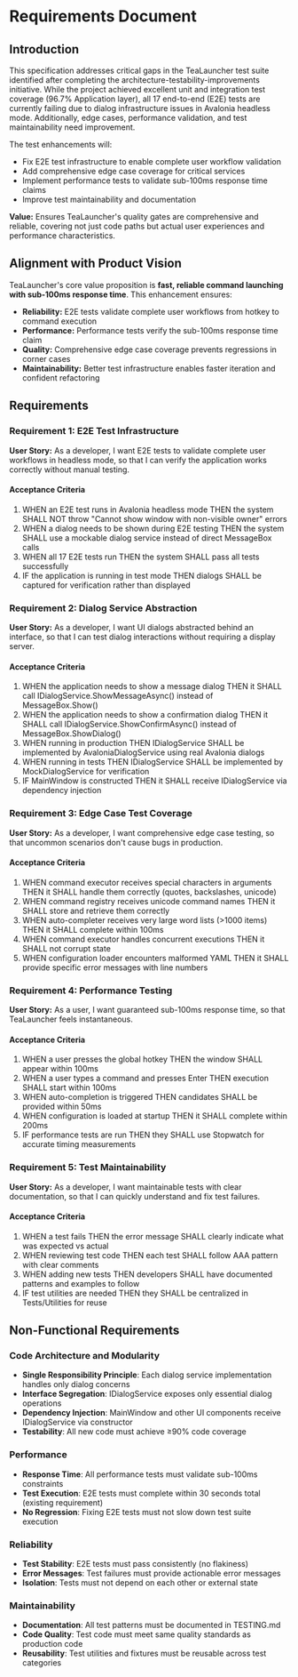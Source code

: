 # Requirements Document

## Introduction

This specification addresses critical gaps in the TeaLauncher test suite identified after completing the architecture-testability-improvements initiative. While the project achieved excellent unit and integration test coverage (96.7% Application layer), all 17 end-to-end (E2E) tests are currently failing due to dialog infrastructure issues in Avalonia headless mode. Additionally, edge cases, performance validation, and test maintainability need improvement.

The test enhancements will:
- Fix E2E test infrastructure to enable complete user workflow validation
- Add comprehensive edge case coverage for critical services
- Implement performance tests to validate sub-100ms response time claims
- Improve test maintainability and documentation

**Value:** Ensures TeaLauncher's quality gates are comprehensive and reliable, covering not just code paths but actual user experiences and performance characteristics.

## Alignment with Product Vision

TeaLauncher's core value proposition is **fast, reliable command launching with sub-100ms response time**. This enhancement ensures:
- **Reliability:** E2E tests validate complete user workflows from hotkey to command execution
- **Performance:** Performance tests verify the sub-100ms response time claim
- **Quality:** Comprehensive edge case coverage prevents regressions in corner cases
- **Maintainability:** Better test infrastructure enables faster iteration and confident refactoring

## Requirements

### Requirement 1: E2E Test Infrastructure

**User Story:** As a developer, I want E2E tests to validate complete user workflows in headless mode, so that I can verify the application works correctly without manual testing.

#### Acceptance Criteria

1. WHEN an E2E test runs in Avalonia headless mode THEN the system SHALL NOT throw "Cannot show window with non-visible owner" errors
2. WHEN a dialog needs to be shown during E2E testing THEN the system SHALL use a mockable dialog service instead of direct MessageBox calls
3. WHEN all 17 E2E tests run THEN the system SHALL pass all tests successfully
4. IF the application is running in test mode THEN dialogs SHALL be captured for verification rather than displayed

### Requirement 2: Dialog Service Abstraction

**User Story:** As a developer, I want UI dialogs abstracted behind an interface, so that I can test dialog interactions without requiring a display server.

#### Acceptance Criteria

1. WHEN the application needs to show a message dialog THEN it SHALL call IDialogService.ShowMessageAsync() instead of MessageBox.Show()
2. WHEN the application needs to show a confirmation dialog THEN it SHALL call IDialogService.ShowConfirmAsync() instead of MessageBox.ShowDialog()
3. WHEN running in production THEN IDialogService SHALL be implemented by AvaloniaDialogService using real Avalonia dialogs
4. WHEN running in tests THEN IDialogService SHALL be implemented by MockDialogService for verification
5. IF MainWindow is constructed THEN it SHALL receive IDialogService via dependency injection

### Requirement 3: Edge Case Test Coverage

**User Story:** As a developer, I want comprehensive edge case testing, so that uncommon scenarios don't cause bugs in production.

#### Acceptance Criteria

1. WHEN command executor receives special characters in arguments THEN it SHALL handle them correctly (quotes, backslashes, unicode)
2. WHEN command registry receives unicode command names THEN it SHALL store and retrieve them correctly
3. WHEN auto-completer receives very large word lists (>1000 items) THEN it SHALL complete within 100ms
4. WHEN command executor handles concurrent executions THEN it SHALL not corrupt state
5. WHEN configuration loader encounters malformed YAML THEN it SHALL provide specific error messages with line numbers

### Requirement 4: Performance Testing

**User Story:** As a user, I want guaranteed sub-100ms response time, so that TeaLauncher feels instantaneous.

#### Acceptance Criteria

1. WHEN a user presses the global hotkey THEN the window SHALL appear within 100ms
2. WHEN a user types a command and presses Enter THEN execution SHALL start within 100ms
3. WHEN auto-completion is triggered THEN candidates SHALL be provided within 50ms
4. WHEN configuration is loaded at startup THEN it SHALL complete within 200ms
5. IF performance tests are run THEN they SHALL use Stopwatch for accurate timing measurements

### Requirement 5: Test Maintainability

**User Story:** As a developer, I want maintainable tests with clear documentation, so that I can quickly understand and fix test failures.

#### Acceptance Criteria

1. WHEN a test fails THEN the error message SHALL clearly indicate what was expected vs actual
2. WHEN reviewing test code THEN each test SHALL follow AAA pattern with clear comments
3. WHEN adding new tests THEN developers SHALL have documented patterns and examples to follow
4. IF test utilities are needed THEN they SHALL be centralized in Tests/Utilities for reuse

## Non-Functional Requirements

### Code Architecture and Modularity
- **Single Responsibility Principle**: Each dialog service implementation handles only dialog concerns
- **Interface Segregation**: IDialogService exposes only essential dialog operations
- **Dependency Injection**: MainWindow and other UI components receive IDialogService via constructor
- **Testability**: All new code must achieve ≥90% code coverage

### Performance
- **Response Time**: All performance tests must validate sub-100ms constraints
- **Test Execution**: E2E tests must complete within 30 seconds total (existing requirement)
- **No Regression**: Fixing E2E tests must not slow down test suite execution

### Reliability
- **Test Stability**: E2E tests must pass consistently (no flakiness)
- **Error Messages**: Test failures must provide actionable error messages
- **Isolation**: Tests must not depend on each other or external state

### Maintainability
- **Documentation**: All test patterns must be documented in TESTING.md
- **Code Quality**: Test code must meet same quality standards as production code
- **Reusability**: Test utilities and fixtures must be reusable across test categories

